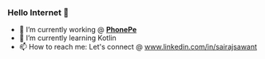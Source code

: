 ### Hello Internet 👋


- 🔭 I’m currently working @ **[PhonePe](https://www.phonepe.com)**
- 🌱 I’m currently learning Kotlin
- 📫 How to reach me:  Let's connect @ www.linkedin.com/in/sairajsawant

